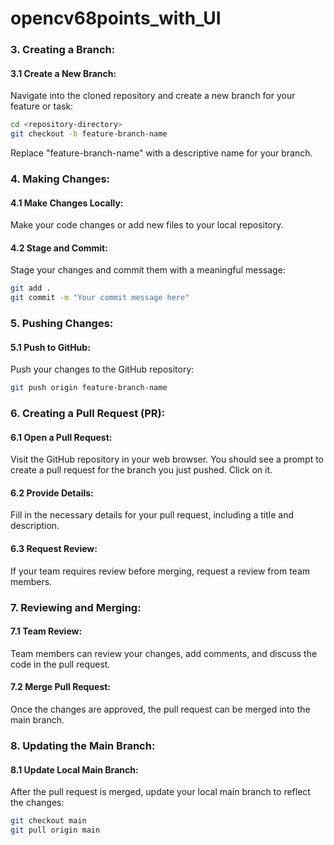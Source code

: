# opencv68points_with_UI







### 3. Creating a Branch:

#### 3.1 Create a New Branch:
Navigate into the cloned repository and create a new branch for your feature or task:
```bash
cd <repository-directory>
git checkout -b feature-branch-name
```

Replace "feature-branch-name" with a descriptive name for your branch.

### 4. Making Changes:

#### 4.1 Make Changes Locally:
Make your code changes or add new files to your local repository.

#### 4.2 Stage and Commit:
Stage your changes and commit them with a meaningful message:
```bash
git add .
git commit -m "Your commit message here"
```

### 5. Pushing Changes:

#### 5.1 Push to GitHub:
Push your changes to the GitHub repository:
```bash
git push origin feature-branch-name
```

### 6. Creating a Pull Request (PR):

#### 6.1 Open a Pull Request:
Visit the GitHub repository in your web browser. You should see a prompt to create a pull request for the branch you just pushed. Click on it.

#### 6.2 Provide Details:
Fill in the necessary details for your pull request, including a title and description.

#### 6.3 Request Review:
If your team requires review before merging, request a review from team members.

### 7. Reviewing and Merging:

#### 7.1 Team Review:
Team members can review your changes, add comments, and discuss the code in the pull request.

#### 7.2 Merge Pull Request:
Once the changes are approved, the pull request can be merged into the main branch.

### 8. Updating the Main Branch:

#### 8.1 Update Local Main Branch:
After the pull request is merged, update your local main branch to reflect the changes:
```bash
git checkout main
git pull origin main
```
